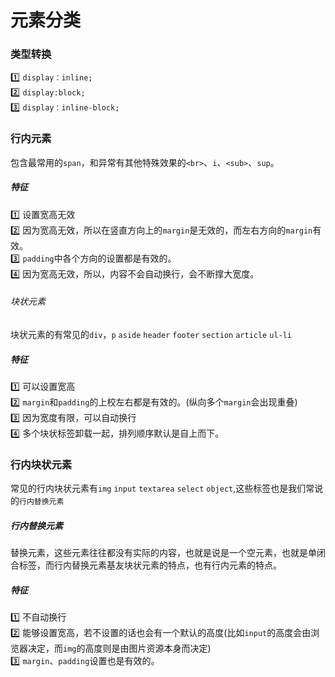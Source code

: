 # 元素分类

### 类型转换   
1️⃣ `display：inline;`       
2️⃣ `display:block;`     
3️⃣ `display：inline-block;`     


### 行内元素  
包含最常用的`span`，和异常有其他特殊效果的`<br>`、`i`、`<sub>`、`sup`。      

##### 特征 
1️⃣ 设置宽高无效   
2️⃣ 因为宽高无效，所以在竖直方向上的`margin`是无效的，而左右方向的`margin`有效。   
3️⃣ `padding`中各个方向的设置都是有效的。     
4️⃣ 因为宽高无效，所以，内容不会自动换行，会不断撑大宽度。     


###### 块状元素  
块状元素的有常见的`div`，`p` `aside` `header` `footer` `section`  `article` `ul-li`       

##### 特征  
1️⃣ 可以设置宽高   
2️⃣ `margin`和`padding`的上校左右都是有效的。(纵向多个`margin`会出现重叠)      
3️⃣ 因为宽度有限，可以自动换行     
4️⃣ 多个块状标签卸载一起，排列顺序默认是自上而下。         


### 行内块状元素  
常见的行内块状元素有`img`  `input` `textarea`   `select`  `object`,这些标签也是我们常说的`行内替换元素`

##### 行内替换元素 
替换元素，这些元素往往都没有实际的内容，也就是说是一个空元素，也就是单闭合标签，而行内替换元素基友块状元素的特点，也有行内元素的特点。

##### 特征     
1️⃣ 不自动换行     
2️⃣ 能够设置宽高，若不设置的话也会有一个默认的高度(比如`input`的高度会由浏览器决定，而`img`的高度则是由图片资源本身而决定)  
3️⃣ `margin`、`padding`设置也是有效的。  


